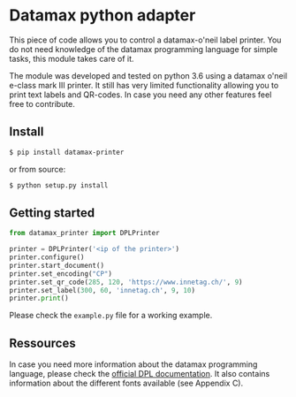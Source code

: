 # Datamax python adapter

This piece of code allows you to control a datamax-o'neil label printer. You do not need knowledge of the datamax
programming language for simple tasks, this module takes care of it.

The module was developed and tested on python 3.6 using a datamax o'neil e-class mark III printer. It still has very
limited functionality allowing you to print text labels and QR-codes. In case you need any other features feel free to
contribute.

## Install

```bash
$ pip install datamax-printer
```

or from source:

```bash
$ python setup.py install
```

## Getting started

```python
from datamax_printer import DPLPrinter

printer = DPLPrinter('<ip of the printer>')
printer.configure()
printer.start_document()
printer.set_encoding("CP")
printer.set_qr_code(285, 120, 'https://www.innetag.ch/', 9)
printer.set_label(300, 60, 'innetag.ch', 9, 10)
printer.print()
```

Please check the `example.py` file for a working example.

## Ressources

In case you need more information about the datamax programming language, please check the [official DPL documentation](
https://support.honeywellaidc.com/s/article/How-To-Program-Using-The-Datamax-Programming-Language-Manual). It also
contains information about the different fonts available (see Appendix C).
